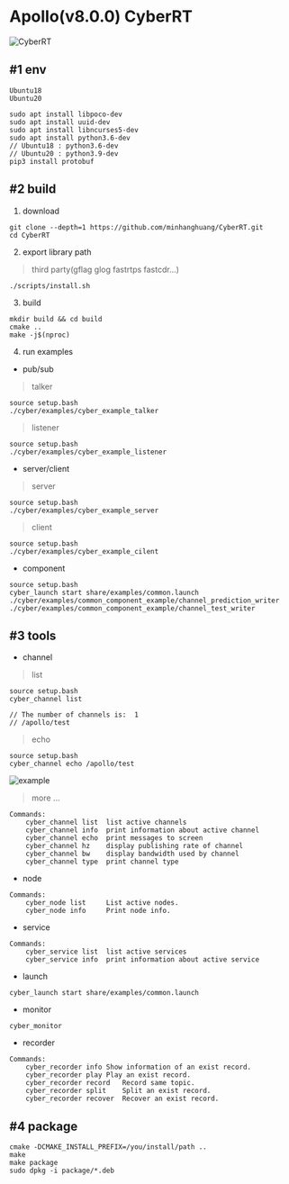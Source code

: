 # Apollo(v8.0.0) CyberRT

![CyberRT](./docs/CyberRT.gif)

## #1 env

```shell
Ubuntu18
Ubuntu20
```

```shell
sudo apt install libpoco-dev
sudo apt install uuid-dev
sudo apt install libncurses5-dev
sudo apt install python3.6-dev
// Ubuntu18 : python3.6-dev
// Ubuntu20 : python3.9-dev
pip3 install protobuf
```


## #2 build

1. download

```shell
git clone --depth=1 https://github.com/minhanghuang/CyberRT.git
cd CyberRT
```

2. export library path

> third party(gflag glog fastrtps fastcdr...)

```shell
./scripts/install.sh
```

3. build

```shell
mkdir build && cd build
cmake ..
make -j$(nproc)
```

4. run examples

- pub/sub

> talker

```shell
source setup.bash
./cyber/examples/cyber_example_talker
```
> listener

```shell
source setup.bash
./cyber/examples/cyber_example_listener
```

- server/client

> server

```shell
source setup.bash
./cyber/examples/cyber_example_server
```

> client

```shell
source setup.bash
./cyber/examples/cyber_example_cilent
```

- component

```shell
source setup.bash
cyber_launch start share/examples/common.launch
./cyber/examples/common_component_example/channel_prediction_writer
./cyber/examples/common_component_example/channel_test_writer
```

## #3 tools

- channel

> list

```
source setup.bash
cyber_channel list

// The number of channels is:  1
// /apollo/test
```

> echo 
```shell
source setup.bash
cyber_channel echo /apollo/test
```
![example](docs/cyber_echo.png)

> more ...

```shell
Commands:
	cyber_channel list	list active channels
	cyber_channel info	print information about active channel
	cyber_channel echo	print messages to screen
	cyber_channel hz	display publishing rate of channel
	cyber_channel bw	display bandwidth used by channel
	cyber_channel type	print channel type
```

- node

```shell
Commands:
	cyber_node list 	List active nodes.
	cyber_node info 	Print node info.
```

- service

```shell
Commands:
	cyber_service list	list active services
	cyber_service info	print information about active service
```

- launch

```shell
cyber_launch start share/examples/common.launch
```

- monitor

```shell
cyber_monitor
```

- recorder

```shell
Commands:
  	cyber_recorder info	Show information of an exist record.
	cyber_recorder play	Play an exist record.
	cyber_recorder record	Record same topic.
	cyber_recorder split	Split an exist record.
	cyber_recorder recover	Recover an exist record.
```

## #4 package

```shell
cmake -DCMAKE_INSTALL_PREFIX=/you/install/path ..
make 
make package
sudo dpkg -i package/*.deb
```

